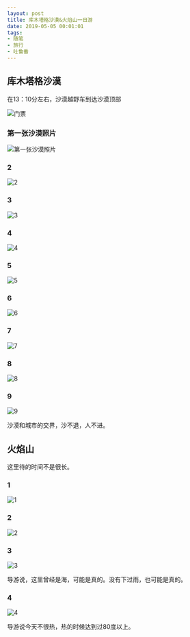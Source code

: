 ```yaml
---
layout: post
title: 库木塔格沙漠&火焰山一日游
date: 2019-05-05 00:01:01
tags:
- 随笔
- 旅行
- 吐鲁番
---
```


## 库木塔格沙漠

在13：10分左右，沙漠越野车到达沙漠顶部

![门票](https://snoopy-blog.oss-cn-shanghai.aliyuncs.com/assets/IMG_1412.jpg)

### 第一张沙漠照片

![第一张沙漠照片](https://snoopy-blog.oss-cn-shanghai.aliyuncs.com/assets/IMG_1431.jpg)

### 2

![2](https://snoopy-blog.oss-cn-shanghai.aliyuncs.com/assets/IMG_1434.jpg)

### 3

![3](https://snoopy-blog.oss-cn-shanghai.aliyuncs.com/assets/IMG_1436.jpg)

### 4

![4](https://snoopy-blog.oss-cn-shanghai.aliyuncs.com/assets/IMG_1439.jpg)

### 5

![5](https://snoopy-blog.oss-cn-shanghai.aliyuncs.com/assets/IMG_1441.jpg)

### 6

![6](https://snoopy-blog.oss-cn-shanghai.aliyuncs.com/assets/IMG_1446.jpg)

### 7
 
![7](https://snoopy-blog.oss-cn-shanghai.aliyuncs.com/assets/IMG_1451.jpg)

### 8
 
![8](https://snoopy-blog.oss-cn-shanghai.aliyuncs.com/assets/IMG_1462.jpg)

### 9

![9](https://snoopy-blog.oss-cn-shanghai.aliyuncs.com/assets/IMG_1464.jpg)

沙漠和城市的交界，沙不退，人不进。

## 火焰山

这里待的时间不是很长。

### 1

![1](https://snoopy-blog.oss-cn-shanghai.aliyuncs.com/assets/IMG_1479.jpg)

### 2

![2](https://snoopy-blog.oss-cn-shanghai.aliyuncs.com/assets/IMG_1480.jpg)

### 3

![3](https://snoopy-blog.oss-cn-shanghai.aliyuncs.com/assets/IMG_1482.jpg)

导游说，这里曾经是海，可能是真的。没有下过雨，也可能是真的。

### 4

![4](https://snoopy-blog.oss-cn-shanghai.aliyuncs.com/assets/IMG_1466.jpg)

导游说今天不很热，热的时候达到过80度以上。